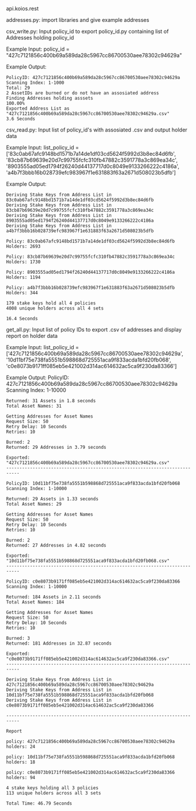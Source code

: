 api.koios.rest 

addresses.py:
import libraries and give example addresses

csv_write.py:
Input policy_id to export policy_id.py containing list of Addresses holding policy_id 

Example Input:
    policy_id = "427c7121856c400b69a589da28c5967cc86700530aee78302c94629a"

Example Output:

    PolicyID: 427c7121856c400b69a589da28c5967cc86700530aee78302c94629a
    Scanning Index: 1-1000
    Total: 29
    2 AssetIDs are burned or do not have an assosiated address
    Finding Addresses holding asssets
    100.00%
    Exported Address List as "427c7121856c400b69a589da28c5967cc86700530aee78302c94629a.csv"
    3.6 Seconds

csv_read.py:
Input list of policy_id's with assosiated .csv and output holder data

Example Input:
    list_policy_id = ['83c0ab67afc9148bd1571b7a14de1df03cd5624f5992d3b8ec84d6fb', '83cb87b69639e20d7c99755fcfc310fb47882c3591778a3c869ea34c', '8903555ad05ed1794f26240d44137717d0c8049e9133266222c4186a', 'a4b7f3bbb16b028739efc983967f1e631883f63a2671d508023b5dfb']

Example Output:

    Deriving Stake Keys from Address List in 83c0ab67afc9148bd1571b7a14de1df03cd5624f5992d3b8ec84d6fb
    Deriving Stake Keys from Address List in 83cb87b69639e20d7c99755fcfc310fb47882c3591778a3c869ea34c
    Deriving Stake Keys from Address List in 8903555ad05ed1794f26240d44137717d0c8049e9133266222c4186a
    Deriving Stake Keys from Address List in a4b7f3bbb16b028739efc983967f1e631883f63a2671d508023b5dfb

    Policy: 83c0ab67afc9148bd1571b7a14de1df03cd5624f5992d3b8ec84d6fb
    Holders: 2693

    Policy: 83cb87b69639e20d7c99755fcfc310fb47882c3591778a3c869ea34c
    Holders: 1730

    Policy: 8903555ad05ed1794f26240d44137717d0c8049e9133266222c4186a
    Holders: 1194

    Policy: a4b7f3bbb16b028739efc983967f1e631883f63a2671d508023b5dfb
    Holders: 344

    179 stake keys hold all 4 policies
    4008 unique holders across all 4 sets

    16.4 Seconds

get_all.py:
Input list of policy IDs to export .csv of addresses and display report on holder data

Example Input:
    list_policy_id = ['427c7121856c400b69a589da28c5967cc86700530aee78302c94629a', '10d11bf75e738fa5551b598868d725551aca9f833acda1bfd20fb068', 'c0e8073b9171ff085eb5e421002d314ac614632ac5ca9f230da83366']

Example Output:
    PolicyID: 427c7121856c400b69a589da28c5967cc86700530aee78302c94629a
    Scanning Index: 1-10000

    Returned: 31 Assets in 1.8 seconds
    Total Asset Names: 31

    Getting Addresses for Asset Names
    Request Size: 50
    Retry Delay: 10 Seconds
    Retries: 10

    Burned: 2
    Returned: 29 Addresses in 3.79 seconds

    Exported: "427c7121856c400b69a589da28c5967cc86700530aee78302c94629a.csv"
    ---------------------------------------------------------------------------

    PolicyID: 10d11bf75e738fa5551b598868d725551aca9f833acda1bfd20fb068
    Scanning Index: 1-10000

    Returned: 29 Assets in 1.33 seconds
    Total Asset Names: 29

    Getting Addresses for Asset Names
    Request Size: 50
    Retry Delay: 10 Seconds
    Retries: 10

    Burned: 2
    Returned: 27 Addresses in 4.82 seconds

    Exported: "10d11bf75e738fa5551b598868d725551aca9f833acda1bfd20fb068.csv"
    ---------------------------------------------------------------------------

    PolicyID: c0e8073b9171ff085eb5e421002d314ac614632ac5ca9f230da83366
    Scanning Index: 1-10000

    Returned: 184 Assets in 2.11 seconds
    Total Asset Names: 184

    Getting Addresses for Asset Names
    Request Size: 50
    Retry Delay: 10 Seconds
    Retries: 10

    Burned: 3
    Returned: 181 Addresses in 32.87 seconds

    Exported: "c0e8073b9171ff085eb5e421002d314ac614632ac5ca9f230da83366.csv"
    ---------------------------------------------------------------------------

    Deriving Stake Keys from Address List in 427c7121856c400b69a589da28c5967cc86700530aee78302c94629a
    Deriving Stake Keys from Address List in 10d11bf75e738fa5551b598868d725551aca9f833acda1bfd20fb068
    Deriving Stake Keys from Address List in c0e8073b9171ff085eb5e421002d314ac614632ac5ca9f230da83366

    ---------------------------------------------------------------------------

    Report

    policy: 427c7121856c400b69a589da28c5967cc86700530aee78302c94629a
    holders: 24

    policy: 10d11bf75e738fa5551b598868d725551aca9f833acda1bfd20fb068
    holders: 18

    policy: c0e8073b9171ff085eb5e421002d314ac614632ac5ca9f230da83366
    holders: 94

    4 stake keys holding all 3 policies
    113 unique holders across all 3 sets

    Total Time: 46.79 Seconds